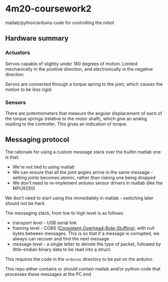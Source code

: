 # 4m20-coursework2
matlab/python/arduino code for controlling the robot

## Hardware summary

### Actuators
Servos capable of slightly under 180 degrees of motion. Limited mechanically in the positive direction, and electronically in the negative direction.

Servos are connected through a torque spring to the joint, which causes the motion to be less rigid.

### Sensors
There are potentiometers that measure the angular displacement of each of the torque springs (relative to the motor shaft), which give an analog reading to the controller. This gives an indication of torque.

## Messaging protocol

The rationale for using a custom message stack over the builtin matlab one is that:

* We're not tied to using matlab
* We can ensure that all the joint angles arrive in the same message - setting joints becomes atomic, rather than risking one being dropped
* We don't need to re-implement arduino sensor drivers in matlab (like the MPU9250)

We don't need to start using this immediately in matlab - switching later should not be hard.

The messaging stack, from low to high level is as follows:

* transport level - USB serial link
* framing level - COBS ([Consistent-Overhead-Byte-Stuffing](https://en.wikipedia.org/wiki/Consistent_Overhead_Byte_Stuffing)), with null bytes between messages. This is so that if a message is corrupted, we always can recover and find the next message
* message level - a single letter to denote the type of packet, followed by little-endian binary data to be read into a struct.

This requires the code in the `arduino` directory to be put on the arduino.

This repo either contains or should contain matlab and/or python code that processes these messages at the PC end
